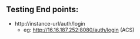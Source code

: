 ## Testing End points:
* http://instance-url/auth/login
  * eg: http://16.16.187.252:8080/auth/login (ACS)
